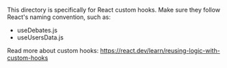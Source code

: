 This directory is specifically for React custom hooks. Make sure they follow React's naming convention, such as:

-   useDebates.js
-   useUsersData.js

Read more about custom hooks:
https://react.dev/learn/reusing-logic-with-custom-hooks

